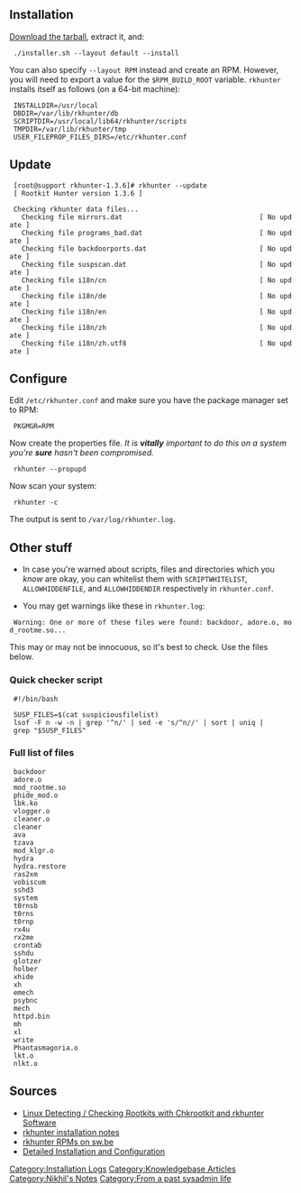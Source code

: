 Installation
------------

[Download the tarball](http://sourceforge.net/projects/rkhunter/files/),
extract it, and:

` ./installer.sh --layout default --install`

You can also specify `--layout RPM` instead and create an RPM. However,
you will need to export a value for the `$RPM_BUILD_ROOT` variable.
`rkhunter` installs itself as follows (on a 64-bit machine):

` INSTALLDIR=/usr/local`  
` DBDIR=/var/lib/rkhunter/db`  
` SCRIPTDIR=/usr/local/lib64/rkhunter/scripts`  
` TMPDIR=/var/lib/rkhunter/tmp`  
` USER_FILEPROP_FILES_DIRS=/etc/rkhunter.conf`

Update
------

` [root@support rkhunter-1.3.6]# rkhunter --update`  
` [ Rootkit Hunter version 1.3.6 ]`  
` `  
` Checking rkhunter data files...`  
`   Checking file mirrors.dat                                  [ No update ]`  
`   Checking file programs_bad.dat                             [ No update ]`  
`   Checking file backdoorports.dat                            [ No update ]`  
`   Checking file suspscan.dat                                 [ No update ]`  
`   Checking file i18n/cn                                      [ No update ]`  
`   Checking file i18n/de                                      [ No update ]`  
`   Checking file i18n/en                                      [ No update ]`  
`   Checking file i18n/zh                                      [ No update ]`  
`   Checking file i18n/zh.utf8                                 [ No update ]`

Configure
---------

Edit `/etc/rkhunter.conf` and make sure you have the package manager set
to RPM:

` PKGMGR=RPM`

Now create the properties file. *It is **vitally** important to do this
on a system you're **sure** hasn't been compromised.*

` rkhunter --propupd`

Now scan your system:

` rkhunter -c`

The output is sent to `/var/log/rkhunter.log`.

Other stuff
-----------

-   In case you're warned about scripts, files and directories which you
    *know* are okay, you can whitelist them with `SCRIPTWHITELIST`,
    `ALLOWHIDDENFILE`, and `ALLOWHIDDENDIR` respectively in
    `rkhunter.conf`.

<!-- -->

-   You may get warnings like these in `rkhunter.log`:

` Warning: One or more of these files were found: backdoor, adore.o, mod_rootme.so...`

This may or may not be innocuous, so it's best to check. Use the files
below.

### Quick checker script

` #!/bin/bash`  
` `  
` SUSP_FILES=$(cat suspiciousfilelist)`  
` lsof -F n -w -n | grep '^n/' | sed -e 's/^n//' | sort | uniq | grep "$SUSP_FILES"`

### Full list of files

` backdoor`  
` adore.o`  
` mod_rootme.so`  
` phide_mod.o`  
` lbk.ko`  
` vlogger.o`  
` cleaner.o`  
` cleaner`  
` ava`  
` tzava`  
` mod_klgr.o`  
` hydra`  
` hydra.restore`  
` ras2xm`  
` vobiscum`  
` sshd3`  
` system`  
` t0rnsb`  
` t0rns`  
` t0rnp`  
` rx4u`  
` rx2me`  
` crontab`  
` sshdu`  
` glotzer`  
` holber`  
` xhide`  
` xh`  
` emech`  
` psybnc`  
` mech`  
` httpd.bin`  
` mh`  
` xl`  
` write`  
` Phantasmagoria.o`  
` lkt.o`  
` nlkt.o`

Sources
-------

-   [Linux Detecting / Checking Rootkits with Chkrootkit and rkhunter
    Software](http://www.cyberciti.biz/faq/howto-check-linux-rootkist-with-detectors-software/)
-   [rkhunter installation
    notes](http://oesediez.blogspot.com/2008/06/installing-rootkit-hunter-on-centos-5.html)
-   [rkhunter RPMs on sw.be](http://packages.sw.be/rkhunter/)
-   [Detailed Installation and
    Configuration](http://sourceforge.net/apps/trac/rkhunter/wiki/SPRKH)

[Category:Installation Logs](Category:Installation_Logs "wikilink")
[Category:Knowledgebase
Articles](Category:Knowledgebase_Articles "wikilink") [Category:Nikhil's
Notes](Category:Nikhil's_Notes "wikilink") [Category:From a past
sysadmin life](Category:From_a_past_sysadmin_life "wikilink")
